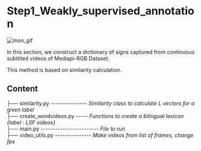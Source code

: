 # Step1_Weakly_supervised_annotation

![mon_gif](https://github.com/JulieLascar/Annotation-of-LSF-subtitled-videos/assets/97949668/a853e87a-4a38-441b-8309-cad07f28fe5f)


In this section, we construct a dictionary of signs captured from continuous subtitled videos of Mediapi-RGB Dataset. 

This method is based on similarity calculation.

Content
-----------------------

├── similarity.py   ---------------  _Similarity class to calculate L vectors for a given label_  
├── create_wordvideos.py -----  _Functions to create a bilingual lexicon {label : LSF videos}_   
├── main.py ------------------------  _File to run_  
├── video_utils.py ---------------  _Make videos from list of frames, change fps_  

